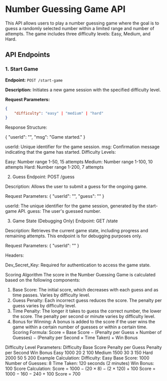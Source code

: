 # Number Guessing Game API

This API allows users to play a number guessing game where the goal is to guess a randomly selected number within a limited range and number of attempts. The game includes three difficulty levels: Easy, Medium, and Hard.

## API Endpoints

### 1. Start Game

**Endpoint:** `POST /start-game`

**Description:** Initiates a new game session with the specified difficulty level.

**Request Parameters:**

```json
{
    "difficulty": "easy" | "medium" | "hard"
}
```

Response Structure:

{
"userId": "<uuid>",
"msg": "Game started."
}

userId: Unique identifier for the game session.
msg: Confirmation message indicating that the game has started.
Difficulty Levels:

Easy: Number range 1-50, 15 attempts
Medium: Number range 1-100, 10 attempts
Hard: Number range 1-200, 7 attempts


2. Guess
Endpoint: POST /guess

Description: Allows the user to submit a guess for the ongoing game.

Request Parameters:
{
    "userId": "<uuid>",
    "guess": "<number>"
}

userId: The unique identifier for the game session, generated by the start-game API.
guess: The user's guessed number.


3. Game State (Debugging Only)
Endpoint: GET /state

Description: Retrieves the current game state, including progress and remaining attempts. This endpoint is for debugging purposes only.

Request Parameters:
{
    "userId": "<uuid>"
}

Headers:

Dev_Secret_Key: Required for authentication to access the game state.




Scoring Algorithm
The score in the Number Guessing Game is calculated based on the following components:

1. Base Score:
The initial score, which decreases with each guess and as time passes.
Varies by difficulty level.
2. Guess Penalty:
Each incorrect guess reduces the score.
The penalty per guess varies by difficulty level.
3. Time Penalty:
The longer it takes to guess the correct number, the lower the score.
The penalty per second or minute varies by difficulty level.
4. Bonus for Winning:
A bonus is added to the score if the user wins the game within a certain number of guesses or within a certain time.
Scoring Formula:
Score = Base Score − (Penalty per Guess × Number of Guesses) − (Penalty per Second × Time Taken) + Win Bonus


Difficulty Level Parameters:
Difficulty	Base Score	Penalty per Guess	Penalty per Second	Win Bonus
Easy	1000	20	2	100
Medium	1500	30	3	150
Hard	2000	50	5	200
Example Calculation:
Difficulty: Easy
Base Score: 1000
Number of Guesses: 8
Time Taken: 120 seconds (2 minutes)
Win Bonus: 100
Score Calculation:
Score = 1000 − (20 × 8) − (2 × 120) + 100
Score = 1000 − 160 − 240 + 100
Score = 700
